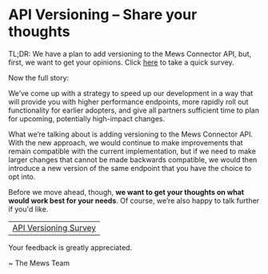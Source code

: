 # API Versioning – Share your thoughts

TL;DR: We have a plan to add versioning to the Mews Connector API, but, first, we want to get your opinions. Click [here](https://mews.typeform.com/to/JCpBXN9h) to take a quick survey.

Now the full story:

We’ve come up with a strategy to speed up our development in a way that will provide you with higher performance endpoints, more rapidly roll out functionality for earlier adopters, and give all partners sufficient time to plan for upcoming, potentially high-impact changes.

What we’re talking about is adding versioning to the Mews Connector API. With the new approach, we would continue to make improvements that remain compatible with the current implementation, but if we need to make larger changes that cannot be made backwards compatible, we would then introduce a new version of the same endpoint that you have the choice to opt into.

Before we move ahead, though, **we want to get your thoughts on what would work best for your needs**. Of course, we’re also happy to talk further if you'd like.

| |
| :-: |
| [API Versioning Survey](https://mews.typeform.com/to/JCpBXN9h) |

Your feedback is greatly appreciated.

\~ The Mews Team
